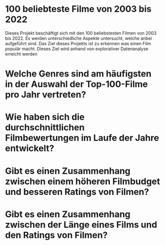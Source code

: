 # 100 beliebteste Filme von 2003 bis 2022 
Dieses Projekt beschäftigt sich mit den 100 beliebstesten Filmen von 2003 bis 2022. Es werden unterschiedliche Aspekte untersucht, welche anbei aufgeführt sind. Das Ziel dieses Projekts ist zu erkennen was einen Film populär macht. Dieses Ziel wird anhand von explorativer Datenanalyse erreicht werden 

# Welche Genres sind am häufigsten in der Auswahl der Top-100-Filme pro Jahr vertreten?
# Wie haben sich die durchschnittlichen Filmbewertungen im Laufe der Jahre entwickelt?
# Gibt es einen Zusammenhang zwischen einem höheren Filmbudget und besseren Ratings von Filmen? 
# Gibt es einen Zusammenhang zwischen der Länge eines Films und den Ratings von Filmen? 
# 
# 
